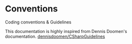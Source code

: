 # Conventions
Coding conventions &amp; Guidelines


This documentation is highly inspired from Dennis Doomen's documentation. [dennisdoomen/CSharpGuidelines](https://github.com/dennisdoomen/CSharpGuidelines)
